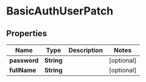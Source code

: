 

# BasicAuthUserPatch


## Properties

| Name | Type | Description | Notes |
|------------ | ------------- | ------------- | -------------|
|**password** | **String** |  |  [optional] |
|**fullName** | **String** |  |  [optional] |




